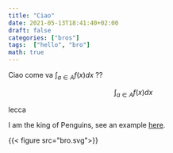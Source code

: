 ```yaml
---
title: "Ciao"
date: 2021-05-13T18:41:40+02:00
draft: false
categories: ["bros"]
tags:  ["hello", "bro"]
math: true
---
```


Ciao come va $\int_{a \in A} f(x) dx$ ??

$$\int_{a \in A} f(x) dx$$

lecca

I am the king of Penguins, see an example [here](https://wiki.pokemoncentral.it/Empoleon).

{{< figure src="bro.svg">}}